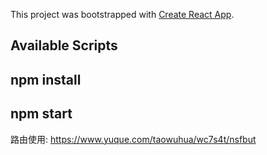 This project was bootstrapped with [Create React App](https://github.com/facebook/create-react-app).

## Available Scripts

## npm  install
##  npm  start

路由使用:  https://www.yuque.com/taowuhua/wc7s4t/nsfbut

